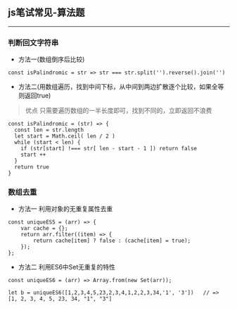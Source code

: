 ## js笔试常见-算法题
-----

### 判断回文字符串

+ 方法一(数组倒序后比较)
```
const isPalindromic = str => str === str.split('').reverse().join('')
```

+ 方法二(用数组遍历，找到中间下标，从中间到两边扩散逐个比较，如果全等则返回true)
> 优点 只需要遍历数组的一半长度即可，找到不同的，立即返回不浪费
```
const isPalindromic = (str) => {
  const len = str.length
  let start = Math.ceil( len / 2 )
  while (start < len) {
    if (str[start] !=== str[ len - start - 1 ]) return false
    start ++
  }
  return true
}
```


### 数组去重
+ 方法一 利用对象的无重复属性去重
```
const uniqueES5 = (arr) => {
    var cache = {};
    return arr.filter((item) => {
        return cache[item] ? false : (cache[item] = true);
    });
};
```

+ 方法二 利用ES6中Set无重复的特性
```
const uniqueES6 = (arr) => Array.from(new Set(arr));

let b = uniqueES6([1,2,3,4,5,23,2,3,4,1,2,2,3,34,'1', '3'])   // => [1, 2, 3, 4, 5, 23, 34, "1", "3"]
```
